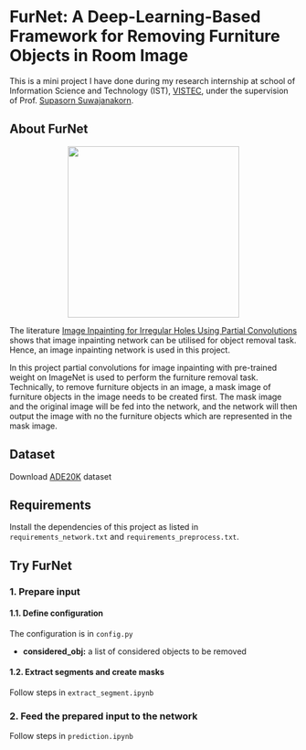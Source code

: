 # FurNet: A Deep-Learning-Based Framework for Removing Furniture Objects in Room Image
This is a mini project I have done during my research internship at school of Information Science and Technology (IST), [VISTEC](https://www.vistec.ac.th/home/), under the supervision of Prof. [Supasorn Suwajanakorn](https://www.supasorn.com/).

## About FurNet
<p align="center">
  <img src="https://github.com/Skydddoogg/furniture-removal/blob/master/project_images/furnet1.png" width="300"/>
</p>

The literature [Image Inpainting for Irregular Holes Using Partial Convolutions](https://arxiv.org/abs/1804.07723) shows that image inpainting network can be utilised for object removal task. Hence, an image inpainting network is used in this project.

In this project partial convolutions for image inpainting with pre-trained weight on ImageNet is used to perform the furniture removal task. Technically, to remove furniture objects in an image, a mask image of furniture objects in the image needs to be created first. The mask image and the original image will be fed into the network, and the network will then output the image with no the furniture objects which are represented in the mask image.

## Dataset

Download [ADE20K](https://groups.csail.mit.edu/vision/datasets/ADE20K/) dataset 

## Requirements

Install the dependencies of this project as listed in `requirements_network.txt` and `requirements_preprocess.txt`.

## Try FurNet
### 1. Prepare input
#### 1.1. Define configuration

The configuration is in `config.py`
* **considered_obj:** a list of considered objects to be removed

#### 1.2. Extract segments and create masks

Follow steps in `extract_segment.ipynb`

### 2. Feed the prepared input to the network

Follow steps in `prediction.ipynb`
